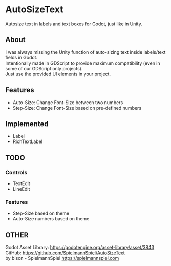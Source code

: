 # AutoSizeText
Autosize text in labels and text boxes for Godot, just like in Unity.

## About
I was always missing the Unity function of auto-sizing text inside labels/text fields in Godot.  
Intentionally made in GDScript to provide maximum compatibility (even in some of our GDScript only projects).  
Just use the provided UI elements in your project.  

## Features
* Auto-Size: Change Font-Size between two numbers
* Step-Size: Change Font-Size based on pre-defined numbers

## Implemented
* Label
* RichTextLabel

## TODO

### Controls
* TextEdit
* LineEdit

### Features
* Step-Size based on theme
* Auto-Size numbers based on theme

## OTHER
Godot Asset Library: https://godotengine.org/asset-library/asset/3843  
GitHub: https://github.com/SpielmannSpiel/AutoSizeText  
by bison - SpielmannSpiel https://spielmannspiel.com  
